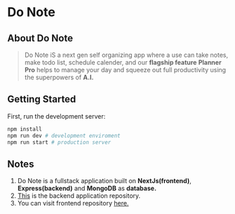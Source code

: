 # Do Note

## About Do Note

> Do Note iS a next gen self organizing app where a use can take notes, make todo list, schedule calender, and our **flagship feature** **Planner Pro** helps to manage your day and squeeze out full productivity using the superpowers of **A.I.**

## Getting Started

First, run the development server:

```bash
npm install
npm run dev # development enviroment
npm run start # production server
```

## Notes

1.  Do Note is a fullstack application built on **NextJs(frontend)**, **Express(backend)** and **MongoDB** as **database.**
2.  [This](https://github.com/divy-koushik-mishra/do-note-backend) is the backend application repository.
3.  You can visit frontend repository [here.](https://github.com/divy-koushik-mishra/do-note-frontend)

